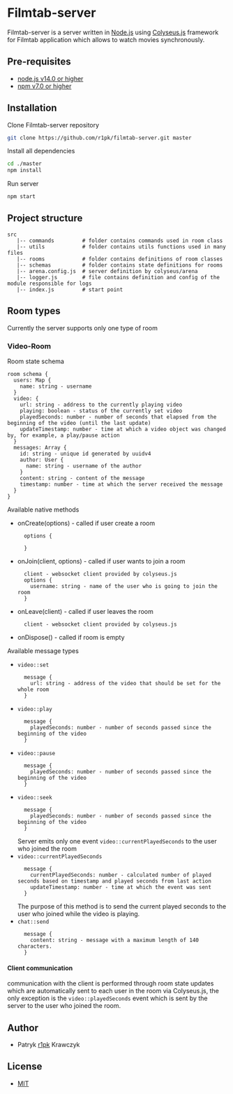 # Filmtab-server

Filmtab-server is a server written in [Node.js](https://nodejs.org/en/) using [Colyseus.js](https://www.colyseus.io/) framework for Filmtab application which allows to watch movies synchronously.

## Pre-requisites

- [node.js v14.0 or higher](https://nodejs.org/en/)
- [npm v7.0 or higher](https://nodejs.org/en/download/)

## Installation

Clone Filmtab-server repository

```bash
git clone https://github.com/r1pk/filmtab-server.git master
```

Install all dependencies

```bash
cd ./master
npm install
```

Run server

```bash
npm start
```

## Project structure

```
src
   |-- commands         # folder contains commands used in room class
   |-- utils            # folder contains utils functions used in many files
   |-- rooms            # folder contains definitions of room classes
   |-- schemas          # folder contains state definitions for rooms
   |-- arena.config.js  # server definition by colyseus/arena
   |-- logger.js        # file contains definition and config of the module responsible for logs
   |-- index.js         # start point
```

## Room types

Currently the server supports only one type of room

### Video-Room

Room state schema

```
room schema {
  users: Map {
    name: string - username
  }
  video: {
    url: string - address to the currently playing video
    playing: boolean - status of the currently set video
    playedSeconds: number - number of seconds that elapsed from the beginning of the video (until the last update)
    updateTimestamp: number - time at which a video object was changed by, for example, a play/pause action
  }
  messages: Array {
    id: string - unique id generated by uuidv4
    author: User {
      name: string - username of the author
    }
    content: string - content of the message
    timestamp: number - time at which the server received the message
  }
}
```

Available native methods

- onCreate(options) - called if user create a room
  ```
    options {

    }
  ```
- onJoin(client, options) - called if user wants to join a room
  ```
    client - websocket client provided by colyseus.js
    options {
      username: string - name of the user who is going to join the room
    }
  ```
- onLeave(client) - called if user leaves the room
  ```
    client - websocket client provided by colyseus.js
  ```
- onDispose() - called if room is empty

Available message types

- `video::set`
  ```
    message {
      url: string - address of the video that should be set for the whole room
    }
  ```
- `video::play`
  ```
    message {
      playedSeconds: number - number of seconds passed since the beginning of the video
    }
  ```
- `video::pause`
  ```
    message {
      playedSeconds: number - number of seconds passed since the beginning of the video
    }
  ```
- `video::seek`
  ```
    message {
      playedSeconds: number - number of seconds passed since the beginning of the video
    }
  ```
  Server emits only one event `video::currentPlayedSeconds` to the user who joined the room
- `video::currentPlayedSeconds`
  ```
    message {
      currentPlayedSeconds: number - calculated number of played seconds based on timestamp and played seconds from last action
      updateTimestamp: number - time at which the event was sent
    }
  ```
  The purpose of this method is to send the current played seconds to the user who joined while the video is playing.
- `chat::send`
  ```
    message {
      content: string - message with a maximum length of 140 characters.
    }
  ```

#### Client communication

communication with the client is performed through room state updates which are automatically sent to each user in the room via Colyseus.js, the only exception is the `video::playedSeconds` event which is sent by the server to the user who joined the room.

## Author

- Patryk [r1pk](https://github.com/r1pk) Krawczyk

## License

- [MIT](https://choosealicense.com/licenses/mit/)
